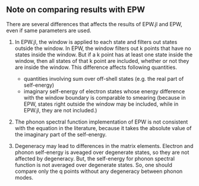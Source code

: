 ## Note on comparing results with EPW
There are several differences that affects the results of EPW.jl and EPW, even if same
parameters are used.

1. In EPW.jl, the window is applied to each state and filters out states outside the window.
In EPW, the window filters out k points that have no states inside the window. But if a
k point has at least one state inside the window, then all states of that k point are
included, whether or not they are inside the window.
This difference affects following quantities.
    * quantities involving sum over off-shell states (e.g. the real part of self-energy)
    * imaginary self-energy of electron states whose energy difference with the window
    boundary is comparable to smearing (because in EPW, states right outside the window
    may be included, while in EPW.jl, they are not included.)

2. The phonon spectral function implementation of EPW is not consistent with the equation
in the literature, because it takes the absolute value of the imaginary part of the
self-energy.

3. Degeneracy may lead to differences in the matrix elements. Electron and phonon
self-energy is aveaged over degenerate states, so they are not affected by degeneracy.
But, the self-energy for phonon spectral function is not averaged over degenerate states.
So, one should compare only the q points without any degeneracy between phonon modes.